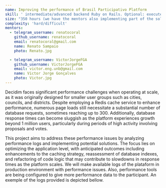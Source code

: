 ```yaml
---
name: Improving the performance of Brasil Participativo Platform
skill: ' intermediate/advanced backend Ruby on Rails. Optional: execute and understand performance logs.'
size: "350 hours (we have the mentors also implementing part of the solution)"
complexity: 'hard/difficult'
mentors: 
  - telegram_username: renatocoral
    github_username: renatocoral
    email: renatocoral@gmail.com
    name: Renato Sampaio
    photo: Renato.jpg

  - telegram_username: VictorJorgeFGA
    github_username: VictorJorgeFGA
    email: victor.eng.unb@gmail.com
    name: Victor Jorge Gonçalves
    photo: Victor.jpg
---
```

Decidim faces significant performance challenges when operating at scale, as it was originally designed for smaller user groups such as cities, councils, and districts. Despite employing a Redis cache service to enhance performance, numerous page loads still necessitate a substantial number of database requests, sometimes reaching up to 300. Additionally, database response times can become sluggish as the platform experiences growth beyond 1 million users, particularly during periods of high activity involving proposals and votes.

This project aims to address these performance issues by analyzing performance logs and implementing potential solutions. The focus lies on optimizing the application level, with anticipated outcomes including enhancements to the caching strategy, reassessment of database indexes, and refactoring of code logic that may contribute to slowdowns in response times as the platform scales. We will make available logs of the plataform in production environment with performance issues. Also, performance tools are being configured to give more performance data to the participant. An exemple of the logs provided is depicted bellow.